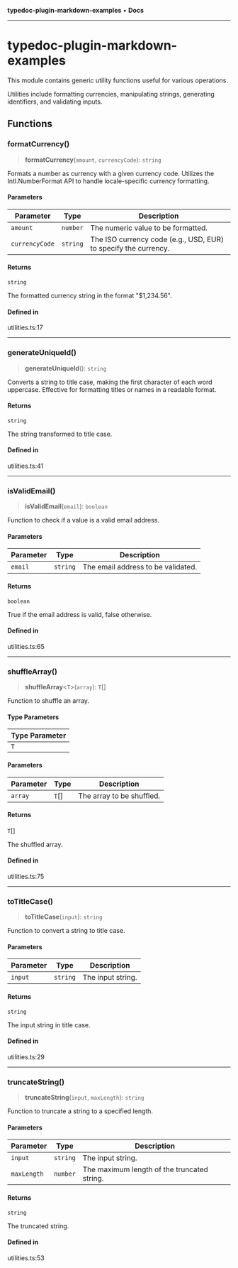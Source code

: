 **typedoc-plugin-markdown-examples** • **Docs**

***

# typedoc-plugin-markdown-examples

This module contains generic utility functions useful for various operations.

Utilities include formatting currencies, manipulating strings, generating identifiers, and validating inputs.

## Functions

### formatCurrency()

> **formatCurrency**(`amount`, `currencyCode`): `string`

Formats a number as currency with a given currency code.
Utilizes the Intl.NumberFormat API to handle locale-specific currency formatting.

#### Parameters

| Parameter | Type | Description |
| ------ | ------ | ------ |
| `amount` | `number` | The numeric value to be formatted. |
| `currencyCode` | `string` | The ISO currency code (e.g., USD, EUR) to specify the currency. |

#### Returns

`string`

The formatted currency string in the format "$1,234.56".

#### Defined in

utilities.ts:17

***

### generateUniqueId()

> **generateUniqueId**(): `string`

Converts a string to title case, making the first character of each word uppercase.
Effective for formatting titles or names in a readable format.

#### Returns

`string`

The string transformed to title case.

#### Defined in

utilities.ts:41

***

### isValidEmail()

> **isValidEmail**(`email`): `boolean`

Function to check if a value is a valid email address.

#### Parameters

| Parameter | Type | Description |
| ------ | ------ | ------ |
| `email` | `string` | The email address to be validated. |

#### Returns

`boolean`

True if the email address is valid, false otherwise.

#### Defined in

utilities.ts:65

***

### shuffleArray()

> **shuffleArray**\<`T`\>(`array`): `T`[]

Function to shuffle an array.

#### Type Parameters

| Type Parameter |
| ------ |
| `T` |

#### Parameters

| Parameter | Type | Description |
| ------ | ------ | ------ |
| `array` | `T`[] | The array to be shuffled. |

#### Returns

`T`[]

The shuffled array.

#### Defined in

utilities.ts:75

***

### toTitleCase()

> **toTitleCase**(`input`): `string`

Function to convert a string to title case.

#### Parameters

| Parameter | Type | Description |
| ------ | ------ | ------ |
| `input` | `string` | The input string. |

#### Returns

`string`

The input string in title case.

#### Defined in

utilities.ts:29

***

### truncateString()

> **truncateString**(`input`, `maxLength`): `string`

Function to truncate a string to a specified length.

#### Parameters

| Parameter | Type | Description |
| ------ | ------ | ------ |
| `input` | `string` | The input string. |
| `maxLength` | `number` | The maximum length of the truncated string. |

#### Returns

`string`

The truncated string.

#### Defined in

utilities.ts:53
